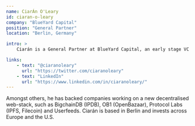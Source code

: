 ```yaml
---
name: CiarÁn O'Leary
id: ciaran-o-leary
company: "BlueYard Capital"
position: "General Partner"
location: "Berlin, Germany"

intro: >
    Ciarán is a General Partner at BlueYard Capital, an early stage VC firm focusing on the decentralization of markets, empowerment of individuals and the liberation of data.

links:
    - text: "@ciaranoleary"
      url: "https://twitter.com/ciaranoleary"
    - text: "LinkedIn"
      url: "https://www.linkedin.com/in/ciaranoleary/"
---
```


 Amongst others, he has backed companies working on a new decentralised web-stack, such as BigchainDB (IPDB), OB1 (OpenBazaar), Protocol Labs (IPFS, Filecoin) and Userfeeds. Ciarán is based in Berlin and invests across Europe and the U.S.
